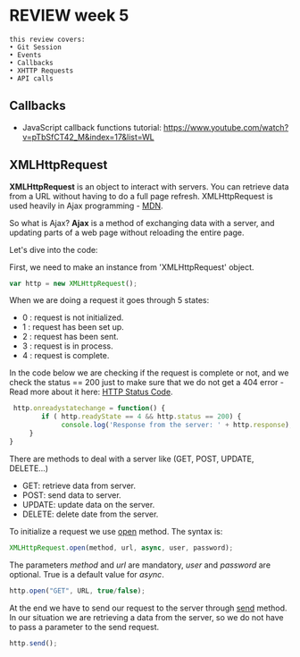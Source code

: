 # REVIEW week 5

```
this review covers:
• Git Session
• Events
• Callbacks
• XHTTP Requests
• API calls
```

## Callbacks

- JavaScript callback functions tutorial: https://www.youtube.com/watch?v=pTbSfCT42_M&index=17&list=WL

## XMLHttpRequest
**XMLHttpRequest** is an object to interact with servers. You can retrieve data from a URL without having to do a full page refresh. XMLHttpRequest is used heavily in Ajax programming - [MDN](https://developer.mozilla.org/en-US/docs/Web/API/XMLHttpRequest).

So what is Ajax?
**Ajax** is a method of exchanging data with a server, and updating parts of a web page without reloading the entire page.

Let's dive into the code:

First, we need to make an instance from 'XMLHttpRequest' object.
```js
var http = new XMLHttpRequest();
```
When we are doing a request it goes through 5 states:
* 0 : request is not initialized.
* 1 : request has been set up.
* 2 : request has been sent.
* 3 : request is in process.
* 4 : request is complete.

In the code below we are checking if the request is complete or not, and we check the status == 200 just to make sure that we do not get a 404 error - Read more about it here: [HTTP Status Code](https://httpstatuses.com).
```js
 http.onreadystatechange = function() {
        if ( http.readyState == 4 && http.status == 200) {
             console.log('Response from the server: ' + http.response); 
     }
}
```
There are methods to deal with a server like (GET, POST, UPDATE, DELETE…)

* GET: retrieve data from server.
* POST: send data to server.
* UPDATE: update data on the server.
* DELETE: delete date from the server.

To initialize a request we use [open](https://developer.mozilla.org/en-US/docs/Web/API/XMLHttpRequest/open) method. The syntax is:
```js
XMLHttpRequest.open(method, url, async, user, password);
```
The parameters _method_ and _url_ are mandatory, _user_ and _password_ are optional. True is a default value for _async_.

```js
http.open("GET", URL, true/false);
```
At the end we have to send our request to the server through [send](https://developer.mozilla.org/en-US/docs/Web/API/XMLHttpRequest/send) method. In our situation we are retrieving a data from the server, so we do not have to pass a parameter to the send request.

```js
http.send();
```
